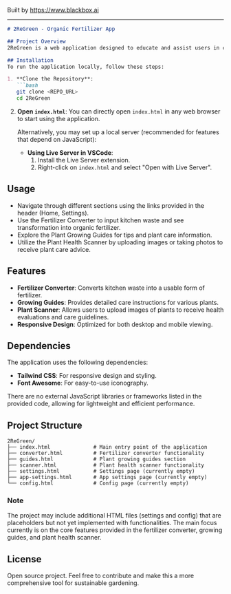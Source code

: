 
Built by https://www.blackbox.ai

---

```markdown
# 2ReGreen - Organic Fertilizer App

## Project Overview
2ReGreen is a web application designed to educate and assist users in converting kitchen waste into organic fertilizer. It features a fertilizer converter, plant growing guides, and a plant health scanner, promoting sustainable living through gardening and composting. Users can also discover essential tips on managing their home gardens and learn how to care for various plants.

## Installation
To run the application locally, follow these steps:

1. **Clone the Repository**:
   ```bash
   git clone <REPO_URL>
   cd 2ReGreen
   ```

2. **Open `index.html`**:
   You can directly open `index.html` in any web browser to start using the application.

   Alternatively, you may set up a local server (recommended for features that depend on JavaScript):
   - **Using Live Server in VSCode**:
     1. Install the Live Server extension.
     2. Right-click on `index.html` and select "Open with Live Server".

## Usage
- Navigate through different sections using the links provided in the header (Home, Settings).
- Use the Fertilizer Converter to input kitchen waste and see transformation into organic fertilizer.
- Explore the Plant Growing Guides for tips and plant care information.
- Utilize the Plant Health Scanner by uploading images or taking photos to receive plant care advice.

## Features
- **Fertilizer Converter**: Converts kitchen waste into a usable form of fertilizer.
- **Growing Guides**: Provides detailed care instructions for various plants.
- **Plant Scanner**: Allows users to upload images of plants to receive health evaluations and care guidelines.
- **Responsive Design**: Optimized for both desktop and mobile viewing.

## Dependencies
The application uses the following dependencies:
- **Tailwind CSS**: For responsive design and styling.
- **Font Awesome**: For easy-to-use iconography.

There are no external JavaScript libraries or frameworks listed in the provided code, allowing for lightweight and efficient performance.

## Project Structure
```
2ReGreen/
├── index.html              # Main entry point of the application
├── converter.html          # Fertilizer converter functionality
├── guides.html             # Plant growing guides section
├── scanner.html            # Plant health scanner functionality
├── settings.html           # Settings page (currently empty)
├── app-settings.html       # App settings page (currently empty)
└── config.html             # Config page (currently empty)
```

### Note
The project may include additional HTML files (settings and config) that are placeholders but not yet implemented with functionalities. The main focus currently is on the core features provided in the fertilizer converter, growing guides, and plant health scanner.

## License
Open source project. Feel free to contribute and make this a more comprehensive tool for sustainable gardening.
```